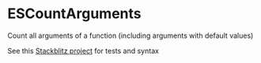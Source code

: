# ESCountArguments
Count all arguments of a function (including arguments with default values)

See this [Stackblitz project](https://stackblitz.com/edit/web-platform-jaxz82?file=script.js) for tests and syntax
